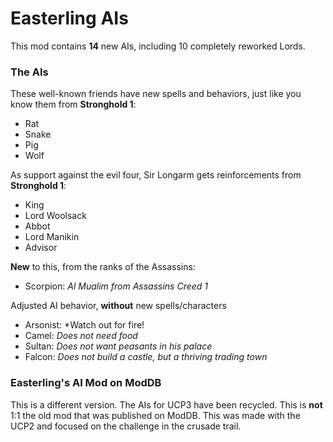 # Easterling AIs 

This mod contains **14** new AIs, including 10 completely reworked Lords.

### The AIs
These well-known friends have new spells and behaviors, just like you know them from **Stronghold 1**:
- Rat
- Snake
- Pig
- Wolf

As support against the evil four, Sir Longarm gets reinforcements from **Stronghold 1**:
- King
- Lord Woolsack
- Abbot
- Lord Manikin
- Advisor

**New** to this, from the ranks of the Assassins:
- Scorpion: *Al Mualim from Assassins Creed 1*

Adjusted AI behavior, **without** new spells/characters
- Arsonist: *Watch out for fire!
- Camel: *Does not need food*
- Sultan: *Does not want peasants in his palace*
- Falcon: *Does not build a castle, but a thriving trading town*

### Easterling's AI Mod on ModDB
This is a different version. The AIs for UCP3 have been recycled. This is **not** 1:1 the old mod that was published on ModDB. This was made with the UCP2 and focused on the challenge in the crusade trail.